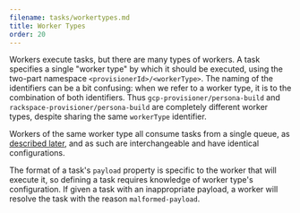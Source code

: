 ```yaml
---
filename: tasks/workertypes.md
title: Worker Types
order: 20
---
```


Workers execute tasks, but there are many types of workers. A task specifies a
single "worker type" by which it should be executed, using the two-part
namespace `<provisionerId>/<workerType>`.  The naming of the identifiers can be
a bit confusing: when we refer to a worker type, it is to the combination of
both identifiers. Thus `gcp-provisioner/persona-build` and
`rackspace-provisioner/persona-build` are completely different worker types,
despite sharing the same `workerType` identifier.

Workers of the same worker type all consume tasks from a single queue, as
[described later](/manual/task-execution/queues), and as such are
interchangeable and have identical configurations.

The format of a task's `payload` property is specific to the worker that will
execute it, so defining a task requires knowledge of worker type's
configuration. If given a task with an inappropriate payload, a worker will
resolve the task with the reason `malformed-payload`.